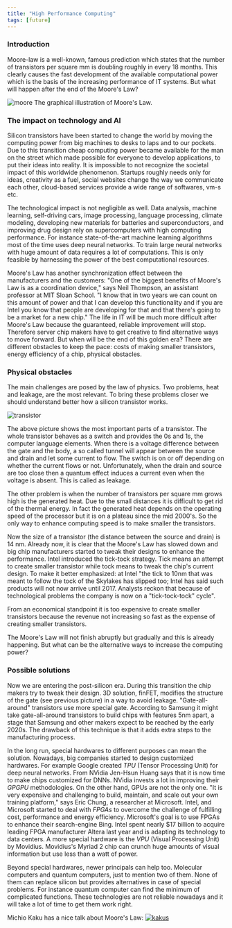 ```yaml
---
title: "High Performance Computing"
tags: [future]
---
```


### Introduction
Moore-law is a well-known, famous prediction which states that the number of transistors per square mm is doubling roughly in every 18 months. This clearly causes the fast development of the available computational power which is the basis of the increasing performance of IT systems. But what will happen after the end of the Moore's Law?

![moore](/ai/images/moores_law.png "Moore's law")
The graphical illustration of Moore's Law.

### The impact on technology and AI

Silicon transistors have been started to change the world by moving the computing power from big machines to desks to laps and to our pockets. Due to this transition cheap computing power became available for the man on the street which made possible for everyone to develop applications, to put their ideas into reality. It is impossible to not recognize the societal impact of this worldwide phenomenon. Startups roughly needs only for ideas, creativity as a fuel, social websites change the way we communicate each other, cloud-based services provide a wide range of softwares, vm-s etc. 

The technological impact is not negligible as well. Data analysis, machine learning, self-driving cars, image processing, language processing, climate modeling, developing new materials for batteries and superconductors, and improving drug design rely on supercomputers with high computing performance. For instance state-of-the-art machine learning algorithms most of the time uses deep neural networks. To train large neural networks with huge amount of data requires a lot of computations. This is only feasible by harnessing the power of the best computational resources. 

Moore's Law has another synchronization effect between the manufacturers and the customers: "One of the biggest benefits of Moore's Law is as a coordination device," says Neil Thompson, an assistant professor at MIT Sloan School. "I know that in two years we can count on this amount of power and that I can develop this functionality and if you are Intel you know that people are developing for that and that there's going to be a market for a new chip." The life in IT will be much more difficult after Moore's Law because the guaranteed, reliable improvement will stop. Therefore server chip makers have to get creative to find alternative ways to move forward.
But when will be the end of this golden era? There are different obstacles to keep the pace: costs of making smaller transistors, energy efficiency of a chip, physical obstacles.
 
### Physical obstacles

The main challenges are posed by the law of physics. Two problems, heat and leakage, are the most relevant. To bring these problems closer we should understand better how a silicon transistor works.

![transistor](/ai/images/transistor.jpg "Transistor")

The above picture shows the most important parts of a transistor. The whole transistor behaves as a switch and provides the 0s and 1s, the computer language elements. When there is a voltage difference between the gate and the body, a so called tunnel will appear between the source and drain and let some current to flow. The switch is on or off depending on whether the current flows or not. Unfortunately, when the drain and source are too close then a quantum effect induces a current even when the voltage is absent. This is called as leakage.

The other problem is when the number of transistors per square mm grows high is the generated heat. Due to the small distances it is difficult to get rid of the thermal energy. In fact the generated heat depends on the operating speed of the processor but it is on a plateau since the mid 2000's. So the only way to enhance computing speed is to make smaller the transistors.
 
Now the size of a transistor (the distance between the source and drain) is 14 nm.  Already now, it is clear that the Moore's Law has slowed down and big chip manufacturers started to tweak their designs to enhance the performance. Intel introduced the tick-tock strategy. Tick means an attempt to create smaller transistor while tock means to tweak the chip's current design. To make it better emphasized: at Intel "the tick to 10nm that was meant to follow the tock of the Skylakes has slipped too; Intel has said such products will not now arrive until 2017. Analysts reckon that because of technological problems the company is now on a "tick-tock-tock" cycle".

From an economical standpoint it is too expensive to create smaller transistors because the revenue not increasing so fast as the expense of creating smaller transistors. 

The Moore's Law will not finish abruptly but gradually and this is already happening. But what can be the alternative ways to increase the computing power?

### Possible solutions

Now we are entering the post-silicon era. During this transition the chip makers try to tweak their design. 3D solution, finFET, modifies the structure of the gate (see previous picture) in a way to avoid leakage. "Gate-all-around" transistors use more special gate. According to Samsung it might take gate-all-around transistors to build chips with features 5nm apart, a stage that Samsung and other makers expect to be reached by the early 2020s. The drawback of this technique is that it adds extra steps to the manufacturing process. 

In the long run, special hardwares to different purposes can mean the solution. Nowadays, big companies started to design customized hardwares. For example Google created *TPU* (Tensor Processing Unit) for deep neural networks. From NVidia Jen-Hsun Huang says that it is now time to make chips customized for DNNs. NVidia invests a lot in improving their *GPGPU* methodologies. On the other hand, GPUs are not the only one. "It is very expensive and challenging to build, maintain, and scale out your own training platform," says Eric Chung, a researcher at Microsoft. Intel, and Microsoft started to deal with *FPGAs* to overcome the challenge of fulfilling cost, performance and energy efficiency. Microsoft's goal is to use FPGAs to enhance their search-engine Bing. Intel spent nearly $17 billion to acquire leading FPGA manufacturer Altera last year and is adapting its technology to data centers. A more special hardware is the *VPU* (Visual Processing Unit) by Movidius. Movidius's Myriad 2 chip can crunch huge amounts of visual information but use less than a watt of power. 

Beyond special hardwares, newer principals can help too. Molecular computers and quantum computers, just to mention two of them. None of them can replace silicon but provides alternatives in case of special problems. For instance quantum computer can find the minimum of complicated functions. These technologies are not reliable nowadays and it will take a lot of time to get them work right.

Michio Kaku has a nice talk about Moore's Law:
[![kakus](https://img.youtube.com/vi/bm6ScvNygUU/0.jpg)](https://www.youtube.com/watch?v=bm6ScvNygUU)
